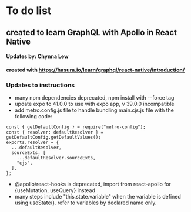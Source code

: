 # To do list 

## created to learn GraphQL with Apollo in React Native

#### Updates by: Chynna Lew

#### created with https://hasura.io/learn/graphql/react-native/introduction/

### Updates to instructions

- many npm dependencies deprecated, npm install with --force tag
- update expo to 41.0.0 to use with expo app, v 39.0.0 incompatible
- add metro.config.js file to handle bundling main.cjs.js file with the following code: 
```
const { getDefaultConfig } = require("metro-config");
const { resolver: defaultResolver } = getDefaultConfig.getDefaultValues();
exports.resolver = {
  ...defaultResolver,
  sourceExts: [
    ...defaultResolver.sourceExts,
    "cjs",
  ],
};
```
- @apollo/react-hooks is deprecated, import from react-apollo for {useMutation, useQuery} instead
- many steps include "this.state.variable" when the variable is defined using useState(). refer to variables by declared name only.